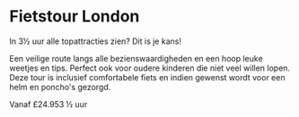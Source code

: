 # Fietstour London

<span class="lead">In 3½ uur alle topattracties zien? Dit is je kans!</span>

Een veilige route langs alle bezienswaardigheden en een hoop leuke weetjes en
tips. Perfect ook voor oudere kinderen die niet veel willen lopen. Deze tour is
inclusief comfortabele fiets en indien gewenst wordt voor een helm en poncho's
gezorgd.

Vanaf <span class="price">£24.95</span><span class="duration">3 &frac12; uur</span>
